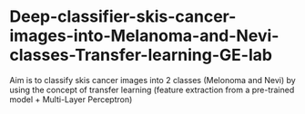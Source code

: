 # Deep-classifier-skis-cancer-images-into-Melanoma-and-Nevi-classes-Transfer-learning-GE-lab
Aim is to classify skis cancer images into 2 classes (Melonoma and Nevi) by using the concept of transfer learning (feature extraction from a pre-trained model + Multi-Layer Perceptron)
